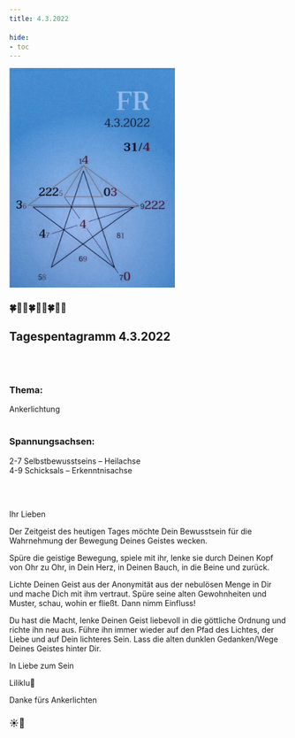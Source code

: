 ```yaml
---
title: 4.3.2022

hide:
- toc
---
```



<style>
img {
  width: 300px;
  max-width: 99%
}
</style>

![](../img/2022-03-04.png)

### 🍀🦋💚🍀🦋💚🍀🦋💚

## **Tagespentagramm 4.3.2022**
<br><br>
### **Thema:**
Ankerlichtung
<br><br>

### **Spannungsachsen:**
2-7 Selbstbewusstseins – Heilachse  
4-9 Schicksals – Erkenntnisachse

<br><br>


Ihr Lieben

Der Zeitgeist des heutigen Tages möchte Dein Bewusstsein für die Wahrnehmung der Bewegung Deines Geistes wecken.

Spüre die geistige Bewegung, spiele mit ihr, lenke sie durch Deinen Kopf von Ohr zu Ohr, in Dein Herz, in Deinen Bauch, in die Beine und zurück.

Lichte Deinen Geist aus der Anonymität aus der nebulösen Menge in Dir und mache Dich mit ihm vertraut. Spüre seine alten Gewohnheiten und Muster, schau, wohin er fließt. Dann nimm Einfluss!

Du hast die Macht, lenke Deinen Geist liebevoll in die göttliche Ordnung und richte ihn neu aus. Führe ihn immer wieder auf den Pfad des Lichtes, der Liebe und auf Dein lichteres Sein. Lass die alten dunklen Gedanken/Wege Deines Geistes hinter Dir.

In Liebe zum Sein

Liliklu🦋

Danke fürs Ankerlichten
### ☀️💞
